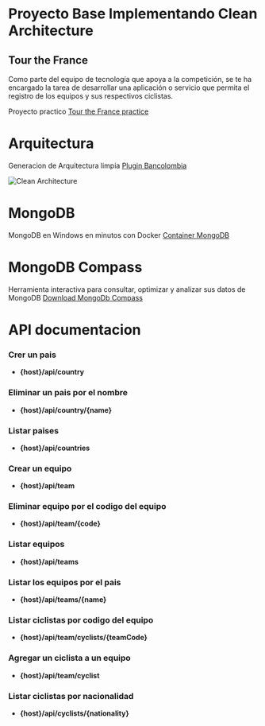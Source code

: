 # Proyecto Base Implementando Clean Architecture

## Tour the France

Como parte del equipo de tecnología que apoya a la competición, se te ha encargado la tarea de desarrollar una
aplicación o servicio que permita el registro de los equipos y sus respectivos ciclistas.

Proyecto
practico [Tour the France practice](https://docs.google.com/document/d/1ylkQd9IBKw2awiCoALUyHLsAyDxWD3zSBPzd8AKiGtk/edit)

# Arquitectura

Generacion de Arquitectura limpia [Plugin Bancolombia](https://github.com/bancolombia/scaffold-clean-architecture)

![Clean Architecture](https://miro.medium.com/max/1400/1*ZdlHz8B0-qu9Y-QO3AXR_w.png)

# MongoDB

MongoDB en Windows en minutos con
Docker [Container MongoDB](https://blog.jeremylikness.com/blog/2018-12-27_mongodb-on-windows-in-minutes-with-docker/)

# MongoDB Compass

Herramienta interactiva para consultar, optimizar y analizar sus datos de
MongoDB [Download MongoDb Compass](https://www.mongodb.com/try/download/compass)

# API documentacion

### Crer un pais

- <p style="font-weight:bold">{host}/api/country</p>

### Eliminar un pais por el nombre

- <p style="font-weight:bold">{host}/api/country/{name}</p>

### Listar paises

- <p style="font-weight:bold">{host}/api/countries</p>

### Crear un equipo

- <p style="font-weight:bold">{host}/api/team</p>

### Eliminar equipo por el codigo del equipo

- <p style="font-weight:bold">{host}/api/team/{code}</p>

### Listar equipos

- <p style="font-weight:bold">{host}/api/teams</p>

### Listar los equipos por el pais

- <p style="font-weight:bold">{host}/api/teams/{name}</p>

### Listar ciclistas por codigo del equipo

- <p style="font-weight:bold">{host}/api/team/cyclists/{teamCode}</p>

### Agregar un ciclista a un equipo

- <p style="font-weight:bold">{host}/api/team/cyclist</p>

### Listar ciclistas por nacionalidad

- <p style="font-weight:bold">{host}/api/cyclists/{nationality}</p>